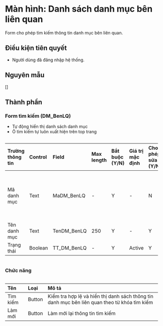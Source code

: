# Màn hình: Danh sách danh mục bên liên quan
Form cho phép tìm kiếm thông tin danh mục bên liên quan.

## Điều kiện tiên quyết
- Người dùng đã đăng nhập hệ thống.

## Nguyên mẫu
[]

## Thành phần

### Form tìm kiếm (DM_BenLQ)
- Tự động hiển thị danh sách danh mục 
- Ô tìm kiếm tự luôn xuất hiện trên top trang

<div style="overflow-x:auto">

| Trường thông tin | Control  | Field           | Max length | Bắt buộc (Y/N) | Giá trị mặc định | Cho phép sửa (Y/N) | Mô tả     
|:-----------------|:---------|:----------------|:-----------|:---------------|:-----------------|:-------------------|:------------------------------------------|
| Mã danh mục      | Text     | MaDM_BenLQ      | -          | Y              | -                | N                  | Mã danh mục tự tăng trong danh sách       |
| Tên danh mục     | Text     | TenDM_BenLQ     | 250        | Y              | -                | Y                  |                                           |
| Trạng thái       | Boolean  | TT_DM_BenLQ     | -          | Y              | Active           | Y                  |                                           |

</div>

### Chức năng

<div style="overflow-x:auto">

| Tên          | Loại   | Mô tả                                                                                           |
|:-------------|:-------|:------------------------------------------------------------------------------------------------|
| Tìm kiếm     | Button | Kiểm tra hợp lệ và hiển thị danh sách thông tin danh mục bên liên quan theo từ khóa tìm kiếm    |
| Làm mới      | Button | Làm mới lại thông tin tìm kiếm                                                                  |
